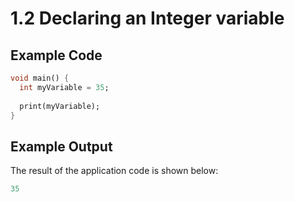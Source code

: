 # 1.2 Declaring an Integer variable
 
## Example Code

```dart
void main() {
  int myVariable = 35;
  
  print(myVariable);
}
```

## Example Output 

The result of the application code is shown below:

```dart
35
```
